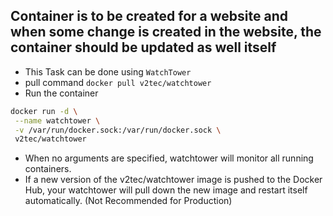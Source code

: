 ## Container is to be created for a website and when some change is created in the website, the container should be updated as well itself

* This Task can be done using ```WatchTower```
* pull command
 ```docker pull v2tec/watchtower```
* Run the container
 ```sh
 docker run -d \
  --name watchtower \
  -v /var/run/docker.sock:/var/run/docker.sock \
  v2tec/watchtower
 ```
* When no arguments are specified, watchtower will monitor all running containers.
* If a new version of the v2tec/watchtower image is pushed to the Docker Hub, your watchtower will pull down the new image and restart itself automatically.
<bold>(Not Recommended for Production)</bold>